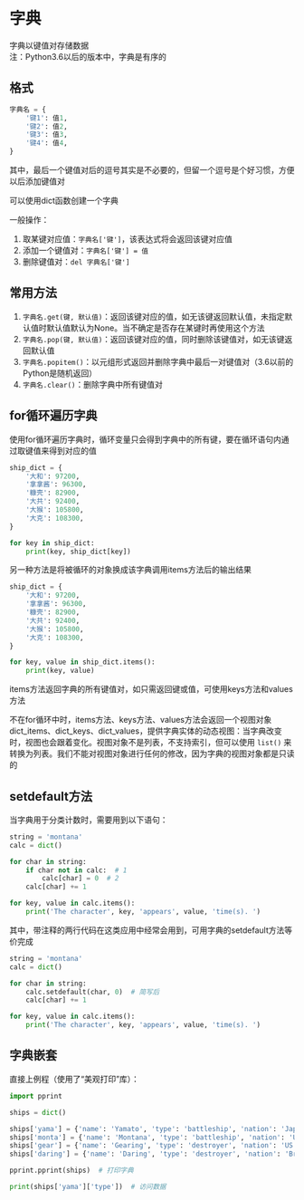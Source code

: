 # 字典

字典以键值对存储数据  
注：Python3.6以后的版本中，字典是有序的

## 格式

```python
字典名 = {
    '键1': 值1,
    '键2': 值2,
    '键3': 值3,
    '键4': 值4,
}
```

其中，最后一个键值对后的逗号其实是不必要的，但留一个逗号是个好习惯，方便以后添加键值对

可以使用dict函数创建一个字典

一般操作：
1. 取某键对应值：`字典名['键']`，该表达式将会返回该键对应值
2. 添加一个键值对：`字典名['键'] = 值`
3. 删除键值对：`del 字典名['键']`

## 常用方法

1. `字典名.get(键, 默认值)`：返回该键对应的值，如无该键返回默认值，未指定默认值时默认值默认为None。当不确定是否存在某键时再使用这个方法
2. `字典名.pop(键, 默认值)`：返回该键对应的值，同时删除该键值对，如无该键返回默认值
3. `字典名.popitem()`：以元组形式返回并删除字典中最后一对键值对（3.6以前的Python是随机返回）
4. `字典名.clear()`：删除字典中所有键值对

## for循环遍历字典

使用for循环遍历字典时，循环变量只会得到字典中的所有键，要在循环语句内通过取键值来得到对应的值

```python
ship_dict = {
    '大和': 97200,
    '拿拿酱': 96300,
    '糠壳': 82900,
    '大共': 92400,
    '大猴': 105800,
    '大克': 108300,
}

for key in ship_dict:
    print(key, ship_dict[key])
```

另一种方法是将被循环的对象换成该字典调用items方法后的输出结果

```python
ship_dict = {
    '大和': 97200,
    '拿拿酱': 96300,
    '糠壳': 82900,
    '大共': 92400,
    '大猴': 105800,
    '大克': 108300,
}

for key, value in ship_dict.items():
    print(key, value)
```

items方法返回字典的所有键值对，如只需返回键或值，可使用keys方法和values方法

不在for循环中时，items方法、keys方法、values方法会返回一个视图对象dict_items、dict_keys、dict_values，提供字典实体的动态视图：当字典改变时，视图也会跟着变化。视图对象不是列表，不支持索引，但可以使用 `list()` 来转换为列表。我们不能对视图对象进行任何的修改，因为字典的视图对象都是只读的

## setdefault方法

当字典用于分类计数时，需要用到以下语句：

```python
string = 'montana'
calc = dict()

for char in string:
    if char not in calc:  # 1
        calc[char] = 0  # 2
    calc[char] += 1

for key, value in calc.items():
    print('The character', key, 'appears', value, 'time(s). ')
```

其中，带注释的两行代码在这类应用中经常会用到，可用字典的setdefault方法等价完成

```python
string = 'montana'
calc = dict()

for char in string:
    calc.setdefault(char, 0)  # 简写后
    calc[char] += 1

for key, value in calc.items():
    print('The character', key, 'appears', value, 'time(s). ')
```

## 字典嵌套

直接上例程（使用了“美观打印”库）：

```python
import pprint

ships = dict()

ships['yama'] = {'name': 'Yamato', 'type': 'battleship', 'nation': 'Japan'}
ships['monta'] = {'name': 'Montana', 'type': 'battleship', 'nation': 'US'}
ships['gear'] = {'name': 'Gearing', 'type': 'destroyer', 'nation': 'US'}
ships['daring'] = {'name': 'Daring', 'type': 'destroyer', 'nation': 'British'}

pprint.pprint(ships)  # 打印字典

print(ships['yama']['type'])  # 访问数据
```
